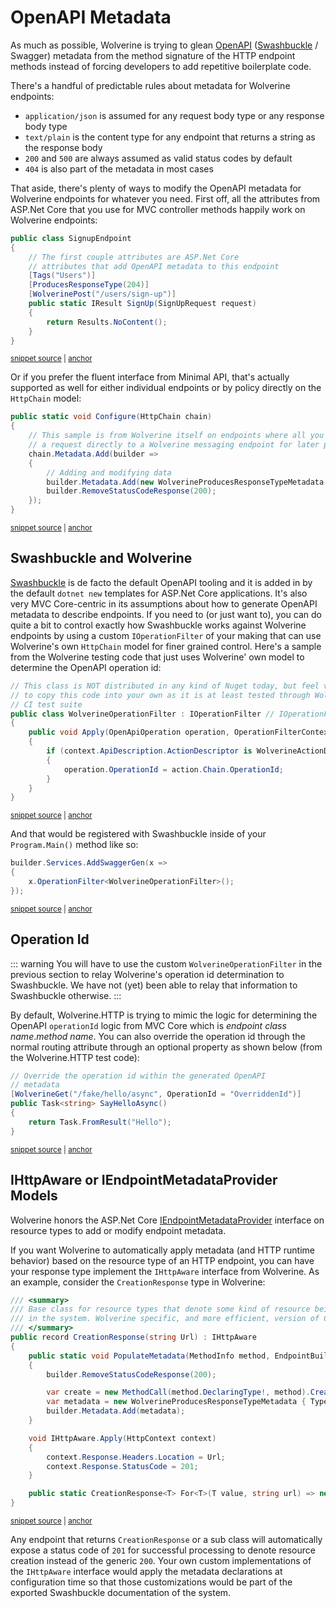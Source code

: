 # OpenAPI Metadata

As much as possible, Wolverine is trying to glean [OpenAPI](https://www.openapis.org/) ([Swashbuckle](https://learn.microsoft.com/en-us/aspnet/core/tutorials/getting-started-with-swashbuckle?view=aspnetcore-7.0&tabs=visual-studio) / Swagger) metadata from the method signature
of the HTTP endpoint methods instead of forcing developers to add repetitive boilerplate code.

There's a handful of predictable rules about metadata for Wolverine endpoints:

* `application/json` is assumed for any request body type or any response body type
* `text/plain` is the content type for any endpoint that returns a string as the response body
* `200` and `500` are always assumed as valid status codes by default
* `404` is also part of the metadata in most cases

That aside, there's plenty of ways to modify the OpenAPI metadata for Wolverine endpoints for whatever you need. First off,
all the attributes from ASP.Net Core that you use for MVC controller methods happily work on Wolverine endpoints:

<!-- snippet: sample_using_openapi_attributes -->
<a id='snippet-sample_using_openapi_attributes'></a>
```cs
public class SignupEndpoint
{
    // The first couple attributes are ASP.Net Core 
    // attributes that add OpenAPI metadata to this endpoint
    [Tags("Users")]
    [ProducesResponseType(204)]
    [WolverinePost("/users/sign-up")]
    public static IResult SignUp(SignUpRequest request)
    {
        return Results.NoContent();
    }
}
```
<sup><a href='https://github.com/JasperFx/wolverine/blob/main/src/Http/WolverineWebApi/SignupEndpoint.cs#L6-L21' title='Snippet source file'>snippet source</a> | <a href='#snippet-sample_using_openapi_attributes' title='Start of snippet'>anchor</a></sup>
<!-- endSnippet -->

Or if you prefer the fluent interface from Minimal API, that's actually supported as well for either individual endpoints or by 
policy directly on the `HttpChain` model:

<!-- snippet: sample_programmatic_one_off_openapi_metadata -->
<a id='snippet-sample_programmatic_one_off_openapi_metadata'></a>
```cs
public static void Configure(HttpChain chain)
{
    // This sample is from Wolverine itself on endpoints where all you do is forward
    // a request directly to a Wolverine messaging endpoint for later processing
    chain.Metadata.Add(builder =>
    {
        // Adding and modifying data
        builder.Metadata.Add(new WolverineProducesResponseTypeMetadata { StatusCode = 202, Type = null });
        builder.RemoveStatusCodeResponse(200);
    });
}
```
<sup><a href='https://github.com/JasperFx/wolverine/blob/main/src/Http/Wolverine.Http/Runtime/PublishingEndpoint.cs#L15-L29' title='Snippet source file'>snippet source</a> | <a href='#snippet-sample_programmatic_one_off_openapi_metadata' title='Start of snippet'>anchor</a></sup>
<!-- endSnippet -->

## Swashbuckle and Wolverine

[Swashbuckle](https://github.com/domaindrivendev/Swashbuckle.AspNetCore) is de facto the default OpenAPI tooling and it is added in by the default `dotnet new` templates for ASP.Net Core
applications. It's also very MVC Core-centric in its assumptions about how to generate OpenAPI metadata to describe endpoints.
If you need to (or just want to), you can do quite a bit to control exactly how Swashbuckle works against
Wolverine endpoints by using a custom `IOperationFilter` of your making that can use Wolverine's own `HttpChain` model
for finer grained control. Here's a sample from the Wolverine testing code that just uses Wolverine' own model to
determine the OpenAPI operation id:

<!-- snippet: sample_WolverineOperationFilter -->
<a id='snippet-sample_wolverineoperationfilter'></a>
```cs
// This class is NOT distributed in any kind of Nuget today, but feel very free
// to copy this code into your own as it is at least tested through Wolverine's
// CI test suite
public class WolverineOperationFilter : IOperationFilter // IOperationFilter is from Swashbuckle itself
{
    public void Apply(OpenApiOperation operation, OperationFilterContext context)
    {
        if (context.ApiDescription.ActionDescriptor is WolverineActionDescriptor action)
        {
            operation.OperationId = action.Chain.OperationId;
        }
    }
}
```
<sup><a href='https://github.com/JasperFx/wolverine/blob/main/src/Http/WolverineWebApi/WolverineOperationFilter.cs#L7-L23' title='Snippet source file'>snippet source</a> | <a href='#snippet-sample_wolverineoperationfilter' title='Start of snippet'>anchor</a></sup>
<!-- endSnippet -->

And that would be registered with Swashbuckle inside of your `Program.Main()` method like so:

<!-- snippet: sample_register_custom_swashbuckle_filter -->
<a id='snippet-sample_register_custom_swashbuckle_filter'></a>
```cs
builder.Services.AddSwaggerGen(x =>
{
    x.OperationFilter<WolverineOperationFilter>();
});
```
<sup><a href='https://github.com/JasperFx/wolverine/blob/main/src/Http/WolverineWebApi/Program.cs#L33-L40' title='Snippet source file'>snippet source</a> | <a href='#snippet-sample_register_custom_swashbuckle_filter' title='Start of snippet'>anchor</a></sup>
<!-- endSnippet -->

## Operation Id

::: warning
You will have to use the custom `WolverineOperationFilter` in the previous section to relay Wolverine's operation id
determination to Swashbuckle. We have not (yet) been able to relay that information to Swashbuckle otherwise.
:::

By default, Wolverine.HTTP is trying to mimic the logic for determining the OpenAPI `operationId` logic from MVC Core which
is *endpoint class name*.*method name*. You can also override the operation id through the normal routing attribute through
an optional property as shown below (from the Wolverine.HTTP test code):

<!-- snippet: sample_override_operation_id_for_openapi -->
<a id='snippet-sample_override_operation_id_for_openapi'></a>
```cs
// Override the operation id within the generated OpenAPI
// metadata
[WolverineGet("/fake/hello/async", OperationId = "OverriddenId")]
public Task<string> SayHelloAsync()
{
    return Task.FromResult("Hello");
}
```
<sup><a href='https://github.com/JasperFx/wolverine/blob/main/src/Http/WolverineWebApi/FakeEndpoint.cs#L13-L23' title='Snippet source file'>snippet source</a> | <a href='#snippet-sample_override_operation_id_for_openapi' title='Start of snippet'>anchor</a></sup>
<!-- endSnippet -->

## IHttpAware or IEndpointMetadataProvider Models

Wolverine honors the ASP.Net Core [IEndpointMetadataProvider](https://learn.microsoft.com/en-us/dotnet/api/microsoft.aspnetcore.http.metadata.iendpointmetadataprovider?view=aspnetcore-7.0)
interface on resource types to add or modify endpoint metadata.

If you want Wolverine to automatically apply metadata (and HTTP runtime behavior) based on the resource type of 
an HTTP endpoint, you can have your response type implement the `IHttpAware` interface from Wolverine. As an example, 
consider the `CreationResponse` type in Wolverine:

<!-- snippet: sample_CreationResponse -->
<a id='snippet-sample_creationresponse'></a>
```cs
/// <summary>
/// Base class for resource types that denote some kind of resource being created
/// in the system. Wolverine specific, and more efficient, version of Created<T> from ASP.Net Core
/// </summary>
public record CreationResponse(string Url) : IHttpAware
{
    public static void PopulateMetadata(MethodInfo method, EndpointBuilder builder)
    {
        builder.RemoveStatusCodeResponse(200);

        var create = new MethodCall(method.DeclaringType!, method).Creates.FirstOrDefault()?.VariableType;
        var metadata = new WolverineProducesResponseTypeMetadata { Type = create, StatusCode = 201 };
        builder.Metadata.Add(metadata);
    }

    void IHttpAware.Apply(HttpContext context)
    {
        context.Response.Headers.Location = Url;
        context.Response.StatusCode = 201;
    }

    public static CreationResponse<T> For<T>(T value, string url) => new CreationResponse<T>(url, value);
}
```
<sup><a href='https://github.com/JasperFx/wolverine/blob/main/src/Http/Wolverine.Http/IHttpAware.cs#L80-L106' title='Snippet source file'>snippet source</a> | <a href='#snippet-sample_creationresponse' title='Start of snippet'>anchor</a></sup>
<!-- endSnippet -->

Any endpoint that returns `CreationResponse` or a sub class will automatically expose a status code of `201` for successful
processing to denote resource creation instead of the generic `200`. Your own custom implementations of the `IHttpAware`
interface would apply the metadata declarations at configuration time so that those customizations would be part of the
exported Swashbuckle documentation of the system.
